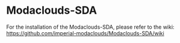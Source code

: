 Modaclouds-SDA
==============
For the installation of the Modaclouds-SDA, please refer to the wiki: https://github.com/imperial-modaclouds/Modaclouds-SDA/wiki
